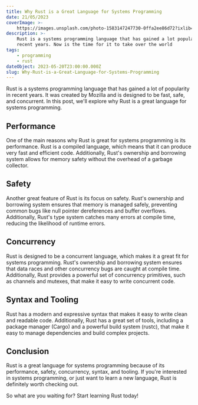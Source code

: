```yaml
---
title: Why Rust is a Great Language for Systems Programming
date: 21/05/2023
coverImage: >-
    https://images.unsplash.com/photo-1583147247730-0ffa2ee86d72?ixlib=rb-4.0.3&ixid=M3wxMjA3fDB8MHxzZWFyY2h8NHx8cnVzdHxlbnwwfHwwfHx8MA%3D%3D&auto=format&fit=crop&w=800&q=60
description: >-
    Rust is a systems programming language that has gained a lot popularity in
    recent years. Now is the time for it to take over the world
tags:
    - programming
    - rust
dateObject: 2023-05-20T23:00:00.000Z
slug: Why-Rust-is-a-Great-Language-for-Systems-Programming
---
```


Rust is a systems programming language that has gained a lot of popularity in
recent years. It was created by Mozilla and is designed to be fast, safe, and
concurrent. In this post, we'll explore why Rust is a great language for systems
programming.

## Performance

One of the main reasons why Rust is great for systems programming is its
performance. Rust is a compiled language, which means that it can produce very
fast and efficient code. Additionally, Rust's ownership and borrowing system
allows for memory safety without the overhead of a garbage collector.

## Safety

Another great feature of Rust is its focus on safety. Rust's ownership and
borrowing system ensures that memory is managed safely, preventing common bugs
like null pointer dereferences and buffer overflows. Additionally, Rust's type
system catches many errors at compile time, reducing the likelihood of runtime
errors.

## Concurrency

Rust is designed to be a concurrent language, which makes it a great fit for
systems programming. Rust's ownership and borrowing system ensures that data
races and other concurrency bugs are caught at compile time. Additionally, Rust
provides a powerful set of concurrency primitives, such as channels and mutexes,
that make it easy to write concurrent code.

## Syntax and Tooling

Rust has a modern and expressive syntax that makes it easy to write clean and
readable code. Additionally, Rust has a great set of tools, including a package
manager (Cargo) and a powerful build system (rustc), that make it easy to manage
dependencies and build complex projects.

## Conclusion

Rust is a great language for systems programming because of its performance,
safety, concurrency, syntax, and tooling. If you're interested in systems
programming, or just want to learn a new language, Rust is definitely worth
checking out.

So what are you waiting for? Start learning Rust today!
